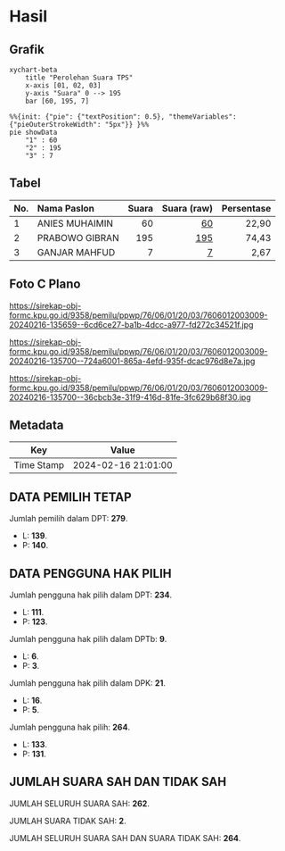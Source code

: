 # Hasil

## Grafik

```mermaid
xychart-beta
    title "Perolehan Suara TPS"
    x-axis [01, 02, 03]
    y-axis "Suara" 0 --> 195
    bar [60, 195, 7]
```

```mermaid
%%{init: {"pie": {"textPosition": 0.5}, "themeVariables": {"pieOuterStrokeWidth": "5px"}} }%%
pie showData
    "1" : 60
    "2" : 195
    "3" : 7
```

## Tabel

| No. | Nama Paslon    | Suara | Suara (raw) | Persentase |
|:--- |:-------------- | -----:| -----------:| ----------:|
| 1   | ANIES MUHAIMIN | 60    | [60][p-1]   | 22,90      |
| 2   | PRABOWO GIBRAN | 195   | [195][p-2]  | 74,43      |
| 3   | GANJAR MAHFUD  | 7     | [7][p-3]    | 2,67       |


[p-1]: https://github.com/gigit-pemilu/pemilu-2024-76-sulawesi-barat/blob/main/pilpres/hitung-suara/sub/76-sulawesi-barat/sub/06-mamuju-tengah/sub/01-tobadak/sub/2003-tobadak/sub/009-tps/sub/paslon-1.txt
[p-2]: https://github.com/gigit-pemilu/pemilu-2024-76-sulawesi-barat/blob/main/pilpres/hitung-suara/sub/76-sulawesi-barat/sub/06-mamuju-tengah/sub/01-tobadak/sub/2003-tobadak/sub/009-tps/sub/paslon-2.txt
[p-3]: https://github.com/gigit-pemilu/pemilu-2024-76-sulawesi-barat/blob/main/pilpres/hitung-suara/sub/76-sulawesi-barat/sub/06-mamuju-tengah/sub/01-tobadak/sub/2003-tobadak/sub/009-tps/sub/paslon-3.txt

## Foto C Plano

https://sirekap-obj-formc.kpu.go.id/9358/pemilu/ppwp/76/06/01/20/03/7606012003009-20240216-135659--6cd6ce27-ba1b-4dcc-a977-fd272c34521f.jpg

https://sirekap-obj-formc.kpu.go.id/9358/pemilu/ppwp/76/06/01/20/03/7606012003009-20240216-135700--724a6001-865a-4efd-935f-dcac976d8e7a.jpg

https://sirekap-obj-formc.kpu.go.id/9358/pemilu/ppwp/76/06/01/20/03/7606012003009-20240216-135700--36cbcb3e-31f9-416d-81fe-3fc629b68f30.jpg


## Metadata

| Key        | Value               |
| ---------- | ------------------- |
| Time Stamp | 2024-02-16 21:01:00 |


## DATA PEMILIH TETAP

Jumlah pemilih dalam DPT: **279**.
 * L: **139**.
 * P: **140**.

## DATA PENGGUNA HAK PILIH

Jumlah pengguna hak pilih dalam DPT: **234**.
 * L: **111**.
 * P: **123**.

Jumlah pengguna hak pilih dalam DPTb: **9**.
 * L: **6**.
 * P: **3**.

Jumlah pengguna hak pilih dalam DPK: **21**.
 * L: **16**.
 * P: **5**.

Jumlah pengguna hak pilih: **264**.
 * L: **133**.
 * P: **131**.

## JUMLAH SUARA SAH DAN TIDAK SAH

JUMLAH SELURUH SUARA SAH: **262**.

JUMLAH SUARA TIDAK SAH: **2**.

JUMLAH SELURUH SUARA SAH DAN SUARA TIDAK SAH: **264**.


